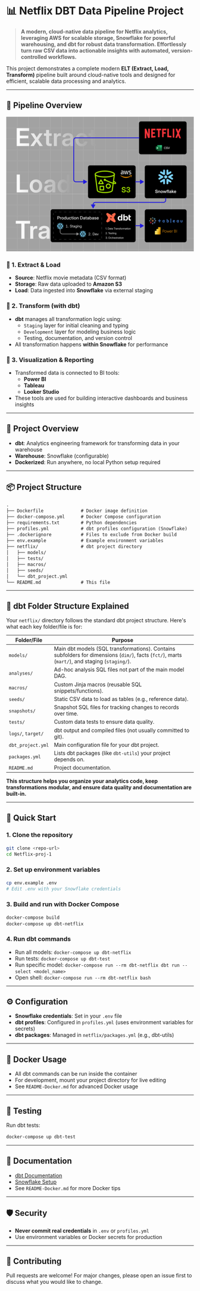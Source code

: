 # 📊 Netflix DBT Data Pipeline Project

> **A modern, cloud-native data pipeline for Netflix analytics, leveraging AWS for scalable storage, Snowflake for powerful warehousing, and dbt for robust data transformation. Effortlessly turn raw CSV data into actionable insights with automated, version-controlled workflows.**

This project demonstrates a complete modern **ELT (Extract, Load, Transform)** pipeline built around cloud-native tools and designed for efficient, scalable data processing and analytics.

---

## 🔁 Pipeline Overview

![Data Pipeline Flow](./pipeline-architecture.jpg)

### 🔹 1. Extract & Load
- **Source**: Netflix movie metadata (CSV format)
- **Storage**: Raw data uploaded to **Amazon S3**
- **Load**: Data ingested into **Snowflake** via external staging

### 🔹 2. Transform (with dbt)
- **dbt** manages all transformation logic using:
  - `Staging` layer for initial cleaning and typing
  - `Development` layer for modeling business logic
  - Testing, documentation, and version control
- All transformation happens **within Snowflake** for performance

### 🔹 3. Visualization & Reporting
- Transformed data is connected to BI tools:
  - **Power BI**
  - **Tableau**
  - **Looker Studio**
- These tools are used for building interactive dashboards and business insights

---

## 🚀 Project Overview
- **dbt**: Analytics engineering framework for transforming data in your warehouse
- **Warehouse**: Snowflake (configurable)
- **Dockerized**: Run anywhere, no local Python setup required

---

## 📦 Project Structure
```
.
├── Dockerfile              # Docker image definition
├── docker-compose.yml      # Docker Compose configuration
├── requirements.txt        # Python dependencies
├── profiles.yml            # dbt profiles configuration (Snowflake)
├── .dockerignore           # Files to exclude from Docker build
├── env.example             # Example environment variables
├── netflix/                # dbt project directory
│   ├── models/
│   ├── tests/
│   ├── macros/
│   ├── seeds/
│   └── dbt_project.yml
└── README.md               # This file
```

---

## 📁 dbt Folder Structure Explained

Your `netflix/` directory follows the standard dbt project structure. Here's what each key folder/file is for:

| Folder/File         | Purpose                                                                 |
|---------------------|-------------------------------------------------------------------------|
| `models/`           | Main dbt models (SQL transformations). Contains subfolders for dimensions (`dim/`), facts (`fct/`), marts (`mart/`), and staging (`staging/`). |
| `analyses/`         | Ad-hoc analysis SQL files not part of the main model DAG.               |
| `macros/`           | Custom Jinja macros (reusable SQL snippets/functions).                  |
| `seeds/`            | Static CSV data to load as tables (e.g., reference data).               |
| `snapshots/`        | Snapshot SQL files for tracking changes to records over time.           |
| `tests/`            | Custom data tests to ensure data quality.                               |
| `logs/`, `target/`  | dbt output and compiled files (not usually committed to git).           |
| `dbt_project.yml`   | Main configuration file for your dbt project.                           |
| `packages.yml`      | Lists dbt packages (like `dbt-utils`) your project depends on.          |
| `README.md`         | Project documentation.                                                  |

**This structure helps you organize your analytics code, keep transformations modular, and ensure data quality and documentation are built-in.**

---

## 🏁 Quick Start

### 1. Clone the repository
```sh
git clone <repo-url>
cd Netflix-proj-1
```

### 2. Set up environment variables
```sh
cp env.example .env
# Edit .env with your Snowflake credentials
```

### 3. Build and run with Docker Compose
```sh
docker-compose build
docker-compose up dbt-netflix
```

### 4. Run dbt commands
- Run all models: `docker-compose up dbt-netflix`
- Run tests: `docker-compose up dbt-test`
- Run specific model: `docker-compose run --rm dbt-netflix dbt run --select <model_name>`
- Open shell: `docker-compose run --rm dbt-netflix bash`

---

## ⚙️ Configuration
- **Snowflake credentials**: Set in your `.env` file
- **dbt profiles**: Configured in `profiles.yml` (uses environment variables for secrets)
- **dbt packages**: Managed in `netflix/packages.yml` (e.g., dbt-utils)

---

## 🐳 Docker Usage
- All dbt commands can be run inside the container
- For development, mount your project directory for live editing
- See `README-Docker.md` for advanced Docker usage

---

## 🧪 Testing
Run dbt tests:
```sh
docker-compose up dbt-test
```

---

## 📝 Documentation
- [dbt Documentation](https://docs.getdbt.com/)
- [Snowflake Setup](https://docs.snowflake.com/en/)
- See `README-Docker.md` for more Docker tips

---

## 🛡️ Security
- **Never commit real credentials** in `.env` or `profiles.yml`
- Use environment variables or Docker secrets for production

---

## 🤝 Contributing
Pull requests are welcome! For major changes, please open an issue first to discuss what you would like to change.